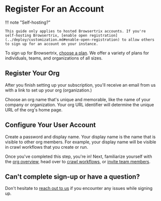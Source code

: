 # Register For an Account

!!! note "Self-hosting?"

    This guide only applies to hosted Browsertrix accounts. If you're self-hosting Browsertrix, [enable open registration](../deploy/customization.md#enable-open-registration) to allow others to sign up for an account on your instance.

To sign up for Browsertrix, [choose a plan](https://browsertrix.com/). We offer a variety of plans for individuals, teams, and organizations of all sizes.

## Register Your Org

After you finish setting up your subscription, you'll receive an email from us with a link to set up your org (organization.)

Choose an org name that's unique and memorable, like the name of your company or organization. Your org URL identifier will determine the unique URL of the org's home page.

## Configure Your User Account

Create a password and display name. Your display name is the name that is visible to other org members. For example, your display name will be visible in crawl workflows that you create or run.

Once you've completed this step, you're in! Next, familiarize yourself with the [org overview](./overview.md), head over to [crawl workflows](./crawl-workflows.md), or [invite team members](./org-settings.md).

## Can't complete sign-up or have a question?

Don't hesitate to [reach out to us](mailto:support@webrecorder.org) if you encounter any issues while signing up.
